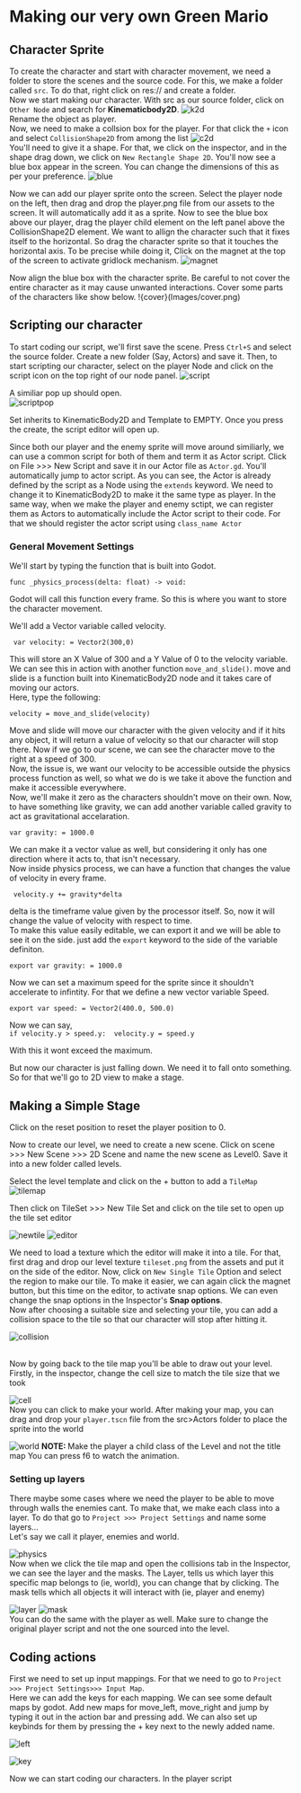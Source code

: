 # Making our very own Green Mario

## Character Sprite
To create the character and start with character movement, we need a folder to store the scenes and the source code. For this, we make a folder called ```src```.
To do that, right click on res:// and create a folder.
<br>
Now we start making our character. With src as our source folder, click on ```Other Node``` and search for <b>Kinematicbody2D</b>.
![k2d](Images/k2d.png)
<br>
Rename the object as player. 
<br>
Now, we need to make a collsion box for the player. For that click the ```+``` icon and select ```CollisionShape2D``` from among the list
![c2d](Images/c2d.png)<br>
You'll need to give it a shape. For that, we click on the inspector, and in the shape drag down, we click on ```New Rectangle Shape 2D```.
You'll now see a blue box appear in the screen. You can change the dimensions of this as per your preference.
![blue](Images/blue.png) <br>

Now we can add our player sprite onto the screen. Select the player node on the left, then drag and drop the player.png file from our assets to the screen. It will automatically add it as a sprite. Now to see the blue box above our player, drag the player child element on the left panel above the CollisionShape2D element.
We want to allign the character such that it fixes itself to the horizontal. So drag the character sprite so that it touches the horizontal axis. To be precise while doing it, Click on the magnet at the top of the screen to activate gridlock mechanism.
![magnet](Images/magnet.png)

Now align the blue box with the character sprite. Be careful to not cover the entire character as it may cause unwanted interactions. Cover some parts of the characters like show below.
!{cover}(Images/cover.png)

## Scripting our character
To start coding our script, we'll first save the scene. Press ```Ctrl+S``` and select the source folder. Create a new folder (Say, Actors) and save it.
Then, to start scripting our character, select on the player Node and click on the script icon on the top right of our node panel.
![script](Images/script.png)

A similiar pop up should open.<br>
![scriptpop](Images/scriptpop.png)

Set inherits to KinematicBody2D and Template to EMPTY. Once you press the create, the script editor will open up.

Since both our player and the enemy sprite will move around similiarly, we can use a common script for both of them and term it as Actor script.
Click on File >>> New Script and save it in our Actor file as ```Actor.gd```. You'll automatically jump to actor script.
As you can see, the Actor is already defined by the script as a Node using the ```extends``` keyword. We need to change it to KinematicBody2D to make it the same type as player. 
In the same way, when we make the player and enemy sctipt, we can register them as Actors to automatically include the Actor script to their code. For that we should register the actor script using ```class_name Actor```


### General Movement Settings
We'll start by typing the function that is built into Godot.

```func _physics_process(delta: float) -> void:```

Godot will call this function every frame. So this is where you want to store the character movement.

We'll add a Vector variable called velocity. 

``` var velocity: = Vector2(300,0)```

This will store an X Value of 300 and a Y Value of 0 to the velocity variable. We can see this in action with another function ```move_and_slide()```. move and slide is a function built into KinematicBody2D node and it takes care of moving our actors.<br>
Here, type the following:

```velocity = move_and_slide(velocity)```

Move and slide will move our character with the given velocity and if it hits any object, it will return a value of velocity so that our character will stop there.
Now if we go to our scene, we can see the character move to the right at a speed of 300. 
<br>
Now, the issue is, we want our velocity to be accessible outside the physics process function as well, so what we do is we take it above the function and make it accessible everywhere.
<br> Now, we'll make it zero as the characters shouldn't move on their own. Now, to have something like gravity, we can add another variable called gravity to act as gravitational accelaration.

```var gravity: = 1000.0```

We can make it a vector value as well, but considering it only has one direction where it acts to, that isn't necessary.
<br>
Now inside physics process, we can have a function that changes the value of velocity in every frame.

``` velocity.y += gravity*delta```

delta is the timeframe value given by the processor itself. So, now it will change the value of velocity with respect to time.
<br>
To make this value easily editable, we can export it and we will be able to see it on the side. just add the ```export``` keyword to the side of the variable definiton.

```export var gravity: = 1000.0```

Now we can set a maximum speed for the sprite since it shouldn't accelerate to infintity. For that we define a new vector variable Speed.

```export var speed: = Vector2(400.0, 500.0)```

Now we can say, 
<br>```if velocity.y > speed.y: 
velocity.y = speed.y```

With this it wont exceed the maximum.

But now our character is just falling down. We need it to fall onto something. So for that we'll go to 2D view to make a stage.

## Making a Simple Stage
Click on the reset position to reset the player position to 0.

Now to create our level, we need to create a new scene. Click on scene >>> New Scene >>> 2D Scene and name the new scene as Level0. Save it into a new folder called levels.

Select the level template and click on the + button to add a ```TileMap```
![tilemap](Images/tilemap.png)
<br>

Then click on TileSet >>> New Tile Set and click on the tile set to open up the tile set editor

![newtile](Images/newtile.png)
![editor](Images/editor.png)

We need to load a texture which the editor will make it into a tile.
For that, first drag and drop our level texture ```tileset.png``` from the assets and put it on the side of the editor. Now, click on ```New Single Tile``` Option and select the region to make our tile. To make it easier, we can again click the magnet button, but this time on the editor, to activate snap options. We can even change the snap options in the Inspector's <b> Snap options</b>.
<br> Now after choosing a suitable size and selecting your tile, you can add a collision space to the tile so that our character will stop after hitting it.

![collision](Images/collision.png)

<br> Now by going back to the tile map you'll be able to draw out your level. Firstly, in the inspector, change the cell size to match the tile size that we took

![cell](Images/cell.png)
<br>
Now you can click to make your world. After making your map, you can drag and drop your ```player.tscn``` file from the src>Actors folder to place the sprite into the world

![world](Images/world.png)
<b> NOTE: </b>Make the player a child class of the Level and not the title map
You can press f6 to watch the animation.


### Setting up layers

There maybe some cases where we need the player to be able to move through walls the enemies cant. To make that, we make each class into a layer. To do that go to ```Project >>> Project Settings``` and name some layers...
<br> Let's say we call it player, enemies and world.

![physics](Images/physics.png)
<br>
Now when we click the tile map and open the collisions tab in the Inspector, we can see the layer and the masks. The Layer, tells us which layer this specific map belongs to (ie, world), you can change that by clicking. The mask tells which all objects it will interact with (ie, player and enemy)

![layer](Images/layer.png)
![mask](Images/mask.png)
<br>
You can do the same with the player as well. Make sure to change the original player script and not the one sourced into the level.


## Coding actions
First we need to set up input mappings. For that we need to go to ```Project >>> Project Settings>>> Input Map```.<br>
Here we can add the keys for each mapping. We can see some default maps by godot. Add new maps for move_left, move_right and jump by typing it out in the action bar and pressing add. We can also set up keybinds for them by pressing the + key next to the newly added name.

![left](Images/left.png)

![key](Images/key.png)

Now we can start coding our characters.
In the player script
